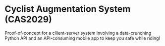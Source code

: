 # Cyclist Augmentation System (CAS2029)

Proof-of-concept for a cllient-server system involving a data-crunching Python API and an API-consuming mobile app to keep you safe while riding!
